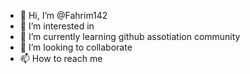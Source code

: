 - 👋 Hi, I’m @Fahrim142
- 👀 I’m interested in 
- 🌱 I’m currently learning github assotiation community
- 💞️ I’m looking to collaborate 
- 📫 How to reach me 

<!---
Fahrim142/Fahrim142 is a ✨ special ✨ repository because its `README.md` (this file) appears on your GitHub profile.
You can click the Preview link to take a look at your changes.
--->
